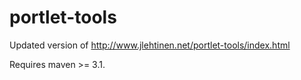 portlet-tools
=============
Updated version of http://www.jlehtinen.net/portlet-tools/index.html

Requires maven >= 3.1.

